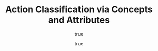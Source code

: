 ---
arxiv: 1605.07824v1
author:
- family: Rosenfeld
  given: Amir
  institute: Weizmann Institute of Science
- family: Ullman
  given: Shimon
  institute: Weizmann Institute of Science
layout: refuses
section: pre
title: Action Classification via Concepts and Attributes
---